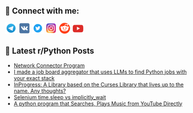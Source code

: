 ## 🔎 Connect with me:
[<img src="https://github.com/bullbesh/bullbesh/blob/main/images/Telegram.png" width="32" height="32" />](https://t.me/bullbesh)
[<img src="https://github.com/bullbesh/bullbesh/blob/main/images/VK.png" width="32" height="32" />](https://vk.com/bullbesh)
[<img src="https://github.com/bullbesh/bullbesh/blob/main/images/Twitter.png" width="32" height="32" />](https://twitter.com/bullbesh1)
[<img src="https://github.com/bullbesh/bullbesh/blob/main/images/Instagram.png" width="32" height="32" />](https://www.instagram.com/bullbesh)
[<img src="https://github.com/bullbesh/bullbesh/blob/main/images/Reddit.png" width="32" height="32" />](https://www.reddit.com/user/bullbesh)
[<img src="https://github.com/bullbesh/bullbesh/blob/main/images/YouTube.png" width="32" height="32" />](https://www.youtube.com/channel/UCtfjRs6uzgq5mfm8S06WTcg)

## 📕 Latest r/Python Posts
<!-- BLOG-POST-LIST:START -->
- [Network Connector Program](https://www.reddit.com/r/Python/comments/1jaf0wa/network_connector_program/)
- [I made a job board aggregator that uses LLMs to find Python jobs with your exact stack](https://www.reddit.com/r/Python/comments/1jae3rp/i_made_a_job_board_aggregator_that_uses_llms_to/)
- [InProgress: A Library based on the Curses Library that lives up to the name. Any thoughts?](https://www.reddit.com/r/Python/comments/1jacy4v/inprogress_a_library_based_on_the_curses_library/)
- [Selenium time.sleep vs implicitly_wait](https://www.reddit.com/r/Python/comments/1jab6lc/selenium_timesleep_vs_implicitly_wait/)
- [A python program that Searches, Plays Music from YouTube Directly](https://www.reddit.com/r/Python/comments/1ja8m8t/a_python_program_that_searches_plays_music_from/)
<!-- BLOG-POST-LIST:END -->

